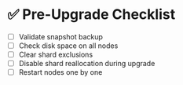 # ✅ Pre-Upgrade Checklist

- [ ] Validate snapshot backup
- [ ] Check disk space on all nodes
- [ ] Clear shard exclusions
- [ ] Disable shard reallocation during upgrade
- [ ] Restart nodes one by one
